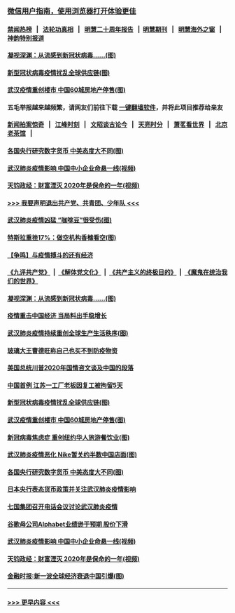 ### [微信用户指南，使用浏览器打开体验更佳](https://github.com/gfw-breaker/banned-news1/blob/master/indexes/wechat-guide.md?t=0)
#### [禁闻热榜](热点新闻.md?t=0)  &nbsp;&nbsp;|&nbsp;&nbsp; [法轮功真相](https://github.com/gfw-breaker/truth/blob/master/README.md?t=0) &nbsp;&nbsp;|&nbsp;&nbsp; [明慧二十周年报告](https://github.com/gfw-breaker/mh-reports/blob/master/README.md?t=0) &nbsp;&nbsp;|&nbsp;&nbsp;[明慧期刊](https://github.com/gfw-breaker/mh-qikan) &nbsp;&nbsp;|&nbsp;&nbsp; [明慧海外之窗](https://github.com/gfw-breaker/mh-news/blob/master/README.md?t=0) &nbsp;&nbsp;|&nbsp;&nbsp; [神韵特别报道](https://github.com/gfw-breaker/mh-news/blob/master/shenyun.md?t=0)
#### [凝视深渊：从流感到新冠状病毒……(图)](../pages/p5/922094.md?t=02062002) 
#### [新型冠状病毒疫情扰乱全球供应链(图)](../pages/p5/922038.md?t=02062002) 
#### [武汉疫情重创楼市 中国60城房地产停售(图)](../pages/p5/922014.md?t=02062002) 
#### 五毛举报越来越频繁，请网友们前往下载 [一键翻墙软件](https://github.com/gfw-breaker/ssr-accounts)，并将此项目推荐给亲友
#### [新闻拍案惊奇](https://github.com/gfw-breaker/banned-news1/blob/master/pages/link4.md) &nbsp;&nbsp;|&nbsp;&nbsp; [江峰时刻](https://github.com/gfw-breaker/banned-news1/blob/master/pages/link4.md) &nbsp;&nbsp;|&nbsp;&nbsp; [文昭谈古论今](https://github.com/gfw-breaker/banned-news1/blob/master/pages/link4.md) &nbsp;&nbsp;|&nbsp;&nbsp; [天亮时分](https://github.com/gfw-breaker/banned-news1/blob/master/pages/link4.md) &nbsp;&nbsp;|&nbsp;&nbsp; [萧茗看世界](https://github.com/gfw-breaker/banned-news1/blob/master/pages/link4.md) &nbsp;&nbsp;|&nbsp;&nbsp; [北京老茶馆](https://github.com/gfw-breaker/banned-news1/blob/master/pages/link4.md) &nbsp;&nbsp;|&nbsp;&nbsp; 
#### [各国央行研究数字货币 中美态度大不同(图)](../pages/p5/921919.md?t=02062002) 
#### [武汉肺炎疫情影响 中国中小企业命悬一线(视频)](../pages/p5/921909.md?t=02062002) 
#### [天钧政经：财富湮灭 2020年是保命的一年(视频)](../pages/p5/921904.md?t=02062002) 
#### [>>> 我要声明退出共产党、共青团、少年队 <<<](https://github.com/begood0513/goodnews/blob/master/quit/letter.md) 
#### [武汉肺炎疫情凶猛 “咖啡豆”很受伤(图)](../pages/p5/922148.md?t=02062002) 
#### [特斯拉重挫17%：做空机构香橼看空(图)](../pages/p5/922105.md?t=02062002) 
#### [【争鸣】与疫情搏斗的还有经济](../pages/p5/922098.md?t=02062002) 
#### [《九评共产党》](https://github.com/begood0513/9ping.md/blob/master/README.md) &nbsp;|&nbsp; [《解体党文化》](../../../../jtdwh.md/blob/master/README.md)  &nbsp;|&nbsp; [《共产主义的终极目的》](../../../../gczydzjmd.md/blob/master/README.md) &nbsp;|&nbsp; [《魔鬼在统治我们的世界》](../../../../mgztzwmdsj.md/blob/master/README.md) 
#### [凝视深渊：从流感到新冠状病毒……(图)](../pages/p5/922094.md?t=02062002) 
#### [疫情重击中国经济 当局料出手稳增长](../pages/p5/922093.md?t=02062002) 
#### [武汉肺炎疫情持续重创全球生产生活秩序(图)](../pages/p5/922092.md?t=02062002) 
#### [玻璃大王曹德旺称自己也买不到防疫物资](../pages/p5/922083.md?t=02062002) 
#### [美国总统川普2020年国情咨文谈及中国的段落](../pages/p5/922082.md?t=02062002) 
#### [中国首例 江苏一工厂老板因复工被拘留5天](../pages/p5/922081.md?t=02062002) 
#### [新型冠状病毒疫情扰乱全球供应链(图)](../pages/p5/922038.md?t=02062002) 
#### [武汉疫情重创楼市 中国60城房地产停售(图)](../pages/p5/922014.md?t=02062002) 
#### [新冠病毒焦虑症 重创纽约华人旅游餐饮业(图)](../pages/p5/921963.md?t=02062002) 
#### [武汉肺炎疫情恶化 Nike暂关约半数中国店面(图)](../pages/p5/921960.md?t=02062002) 
#### [各国央行研究数字货币 中美态度大不同(图)](../pages/p5/921919.md?t=02062002) 
#### [日本央行表态货币政策并关注武汉肺炎疫情影响](../pages/p5/921939.md?t=02062002) 
#### [七国集团召开电话会议讨论武汉肺炎疫情](../pages/p5/921938.md?t=02062002) 
#### [谷歌母公司Alphabet业绩逊于预期 股价下滑](../pages/p5/921929.md?t=02062002) 
#### [武汉肺炎疫情影响 中国中小企业命悬一线(视频)](../pages/p5/921909.md?t=02062002) 
#### [天钧政经：财富湮灭 2020年是保命的一年(视频)](../pages/p5/921904.md?t=02062002) 
#### [金融时报∶新一波全球经济衰退中国引爆(图)](../pages/p5/921854.md?t=02062002) 

----
#### [ >>> 更早内容 <<< ](../indexes/p5-earlier.md)
